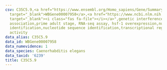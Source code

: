 ```yaml
---
csv: C35C5.9,<a href="https://www.ensembl.org/Homo_sapiens/Gene/Summary?db=core;g=WBGene00007958"
  target="_blank">WBGene00007958</a>,<a href="https://www.ncbi.nlm.nih.gov/pubmed/30894454"
  target="_blank"><i class="fas fa-file"></i></a>",genetic interference,functional
  association,prime adult stage, RNA-seq assay, hsf-1 overexpression,nucleotide sequence
  identification,nucleotide sequence identification,transcriptional regulation,up-regulates
  activity
data_alias: C35C5.9
data_id: WBGene00007958
data_numevidence: 1
data_species: Caenorhabditis elegans
data_taxid: '6239'
title: C35C5.9
---
```

